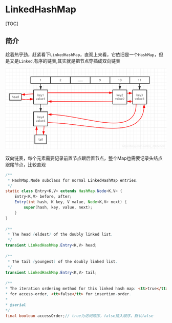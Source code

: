 # LinkedHashMap

[TOC]

## 简介

趁着热乎劲，赶紧看下`LinkedHashMap`，直观上来看，它依旧是一个`HashMap`，但是又是`Linked`,有序的链表,其实就是把节点穿插成双向链表

![LinkedHashMap](image\LinkedHashMap.png)



双向链表，每个元素需要记录前置节点跟后置节点，整个Map也需要记录头结点跟尾节点，比较直观

```java
/**
 * HashMap.Node subclass for normal LinkedHashMap entries.
 */
static class Entry<K,V> extends HashMap.Node<K,V> {
    Entry<K,V> before, after;
    Entry(int hash, K key, V value, Node<K,V> next) {
        super(hash, key, value, next);
    }
}

/**
 * The head (eldest) of the doubly linked list.
 */
transient LinkedHashMap.Entry<K,V> head;

/**
 * The tail (youngest) of the doubly linked list.
 */
transient LinkedHashMap.Entry<K,V> tail;

/**
* The iteration ordering method for this linked hash map: <tt>true</tt>
* for access-order, <tt>false</tt> for insertion-order.
*
* @serial
*/
final boolean accessOrder;// true为访问顺序，false插入顺序，默认false
```